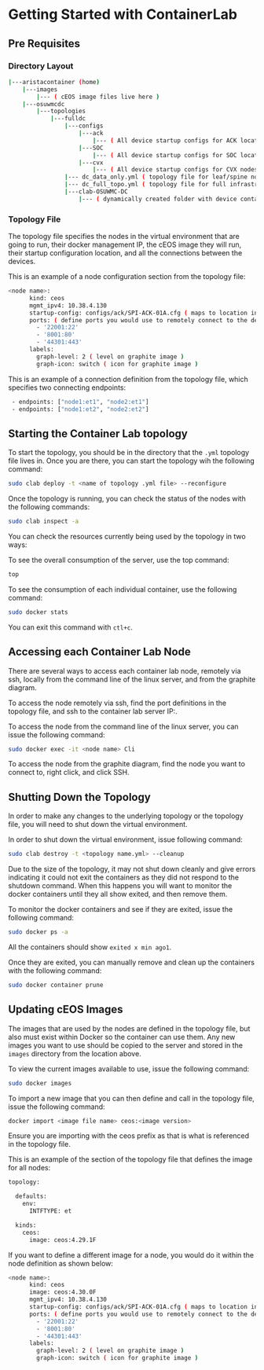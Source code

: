 # Getting Started with ContainerLab

## Pre Requisites

### Directory Layout

```bash
|---aristacontainer (home)
    |---images
        |--- ( cEOS image files live here )
    |---osuwmcdc
        |---topologies
            |---fulldc
                |---configs
                    |---ack
                        |--- ( All device startup configs for ACK location live here )
                    |---SOC
                        |--- ( All device startup configs for SOC location live here )
                    |---cvx
                        |--- ( All device startup configs for CVX nodes live here )
                |--- dc_data_only.yml ( topology file for leaf/spine nodes not including OOB network )
                |--- dc_full_topo.yml ( topology file for full infrastructure )
                |---clab-OSUWMC-DC
                    |--- ( dynamically created folder with device container data / running configs / etc )
```

### Topology File

The topology file specifies the nodes in the virtual environment that are going to run, their docker management IP, the cEOS image they will run, their startup configuration location, and all the connections between the devices.

This is an example of a node configuration section from the topology file:

```bash
<node name>:
      kind: ceos
      mgmt_ipv4: 10.38.4.130
      startup-config: configs/ack/SPI-ACK-01A.cfg ( maps to location in directory structure )
      ports: ( define ports you would use to remotely connect to the device )
        - '22001:22'
        - '8001:80'
        - '44301:443'
      labels:
        graph-level: 2 ( level on graphite image )
        graph-icon: switch ( icon for graphite image )
```

This is an example of a connection definition from the topology file, which specifies two connecting endpoints:

```bash
 - endpoints: ["node1:et1", "node2:et1"]
 - endpoints: ["node1:et2", "node2:et2"]
```

## Starting the Container Lab topology

To start the topology, you should be in the directory that the `.yml` topology file lives in.  Once you are there, you can start the topology wih the following command:

```bash
sudo clab deploy -t <name of topology .yml file> --reconfigure
```

Once the topology is running, you can check the status of the nodes with the following commands:

```bash
sudo clab inspect -a
```

You can check the resources currently being used by the topology in two ways:

To see the overall consumption of the server, use the top command:

```bash
top
```

To see the consumption of each individual container, use the following command:

```bash
sudo docker stats
```

You can exit this command with `ctl+c`.

## Accessing each Container Lab Node

There are several ways to access each container lab node, remotely via ssh, locally from the command line of the linux server, and from the graphite diagram.

To access the node remotely via ssh, find the port definitions in the topology file, and ssh to the container lab server IP:<port defined>.

To access the node from the command line of the linux server, you can issue the following command:

```bash
sudo docker exec -it <node name> Cli
```

To access the node from the graphite diagram, find the node you want to connect to, right click, and click SSH.

## Shutting Down the Topology

In order to make any changes to the underlying topology or the topology file, you will need to shut down the virtual environment.

In order to shut down the virtual environment, issue following command:

```bash
sudo clab destroy -t <topology name.yml> --cleanup
```

Due to the size of the topology, it may not shut down cleanly and give errors indicating it could not exit the containers as they did not respond to the shutdown command.  When this happens you will want to monitor the docker containers until they all show exited, and then remove them.

To monitor the docker containers and see if they are exited, issue the following command:

```bash
sudo docker ps -a
```

All the containers should show `exited x min ago1`.

Once they are exited, you can manually remove and clean up the containers with the following command:

```bash
sudo docker container prune
```

## Updating cEOS Images

The images that are used by the nodes are defined in the topology file, but also must exist within Docker so the container can use them.  Any new images you want to use should be copied to the server and stored in the `images` directory from the location above.

To view the current images available to use, issue the following command:

```bash
sudo docker images
```

To import a new image that you can then define and call in the topology file, issue the following command:

```bash
docker import <image file name> ceos:<image version>
```

Ensure you are importing with the ceos prefix as that is what is referenced in the topology file.

This is an example of the section of the topology file that defines the image for all nodes:

```bash
topology:

  defaults:
    env:
      INTFTYPE: et

  kinds:
    ceos:
      image: ceos:4.29.1F
```

If you want to define a different image for a node, you would do it within the node definition as shown below:

```bash
<node name>:
      kind: ceos
      image: ceos:4.30.0F
      mgmt_ipv4: 10.38.4.130
      startup-config: configs/ack/SPI-ACK-01A.cfg ( maps to location in directory structure )
      ports: ( define ports you would use to remotely connect to the device )
        - '22001:22'
        - '8001:80'
        - '44301:443'
      labels:
        graph-level: 2 ( level on graphite image )
        graph-icon: switch ( icon for graphite image )
```
